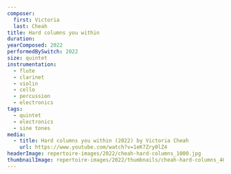 ```yaml
---
composer:
  first: Victoria
  last: Cheah
title: Hard columns you within
duration:
yearComposed: 2022
performedBySwitch: 2022
size: quintet
instrumentation:
  - flute
  - clarinet
  - violin
  - cello
  - percussion
  - electronics
tags:
  - quintet
  - electronics
  - sine tones
media:
  - title: Hard columns you within (2022) by Victoria Cheah
    url: https://www.youtube.com/watch?v=1eK7Zry0lZ4
headerImage: repertoire-images/2022/cheah-hard-columns_1000.jpg
thumbnailImage: repertoire-images/2022/thumbnails/cheah-hard-columns_400x200.jpg
---
```

